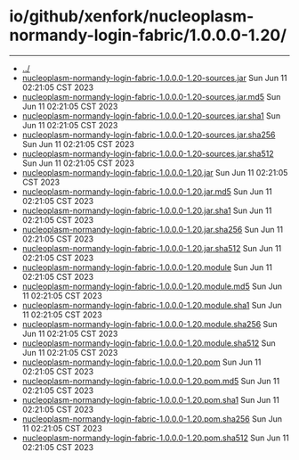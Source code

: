 # io/github/xenfork/nucleoplasm-normandy-login-fabric/1.0.0.0-1.20/

---
- [../](../index.md)
- [nucleoplasm-normandy-login-fabric-1.0.0.0-1.20-sources.jar](nucleoplasm-normandy-login-fabric-1.0.0.0-1.20-sources.jar) Sun Jun 11 02:21:05 CST 2023
- [nucleoplasm-normandy-login-fabric-1.0.0.0-1.20-sources.jar.md5](nucleoplasm-normandy-login-fabric-1.0.0.0-1.20-sources.jar.md5) Sun Jun 11 02:21:05 CST 2023
- [nucleoplasm-normandy-login-fabric-1.0.0.0-1.20-sources.jar.sha1](nucleoplasm-normandy-login-fabric-1.0.0.0-1.20-sources.jar.sha1) Sun Jun 11 02:21:05 CST 2023
- [nucleoplasm-normandy-login-fabric-1.0.0.0-1.20-sources.jar.sha256](nucleoplasm-normandy-login-fabric-1.0.0.0-1.20-sources.jar.sha256) Sun Jun 11 02:21:05 CST 2023
- [nucleoplasm-normandy-login-fabric-1.0.0.0-1.20-sources.jar.sha512](nucleoplasm-normandy-login-fabric-1.0.0.0-1.20-sources.jar.sha512) Sun Jun 11 02:21:05 CST 2023
- [nucleoplasm-normandy-login-fabric-1.0.0.0-1.20.jar](nucleoplasm-normandy-login-fabric-1.0.0.0-1.20.jar) Sun Jun 11 02:21:05 CST 2023
- [nucleoplasm-normandy-login-fabric-1.0.0.0-1.20.jar.md5](nucleoplasm-normandy-login-fabric-1.0.0.0-1.20.jar.md5) Sun Jun 11 02:21:05 CST 2023
- [nucleoplasm-normandy-login-fabric-1.0.0.0-1.20.jar.sha1](nucleoplasm-normandy-login-fabric-1.0.0.0-1.20.jar.sha1) Sun Jun 11 02:21:05 CST 2023
- [nucleoplasm-normandy-login-fabric-1.0.0.0-1.20.jar.sha256](nucleoplasm-normandy-login-fabric-1.0.0.0-1.20.jar.sha256) Sun Jun 11 02:21:05 CST 2023
- [nucleoplasm-normandy-login-fabric-1.0.0.0-1.20.jar.sha512](nucleoplasm-normandy-login-fabric-1.0.0.0-1.20.jar.sha512) Sun Jun 11 02:21:05 CST 2023
- [nucleoplasm-normandy-login-fabric-1.0.0.0-1.20.module](nucleoplasm-normandy-login-fabric-1.0.0.0-1.20.module) Sun Jun 11 02:21:05 CST 2023
- [nucleoplasm-normandy-login-fabric-1.0.0.0-1.20.module.md5](nucleoplasm-normandy-login-fabric-1.0.0.0-1.20.module.md5) Sun Jun 11 02:21:05 CST 2023
- [nucleoplasm-normandy-login-fabric-1.0.0.0-1.20.module.sha1](nucleoplasm-normandy-login-fabric-1.0.0.0-1.20.module.sha1) Sun Jun 11 02:21:05 CST 2023
- [nucleoplasm-normandy-login-fabric-1.0.0.0-1.20.module.sha256](nucleoplasm-normandy-login-fabric-1.0.0.0-1.20.module.sha256) Sun Jun 11 02:21:05 CST 2023
- [nucleoplasm-normandy-login-fabric-1.0.0.0-1.20.module.sha512](nucleoplasm-normandy-login-fabric-1.0.0.0-1.20.module.sha512) Sun Jun 11 02:21:05 CST 2023
- [nucleoplasm-normandy-login-fabric-1.0.0.0-1.20.pom](nucleoplasm-normandy-login-fabric-1.0.0.0-1.20.pom) Sun Jun 11 02:21:05 CST 2023
- [nucleoplasm-normandy-login-fabric-1.0.0.0-1.20.pom.md5](nucleoplasm-normandy-login-fabric-1.0.0.0-1.20.pom.md5) Sun Jun 11 02:21:05 CST 2023
- [nucleoplasm-normandy-login-fabric-1.0.0.0-1.20.pom.sha1](nucleoplasm-normandy-login-fabric-1.0.0.0-1.20.pom.sha1) Sun Jun 11 02:21:05 CST 2023
- [nucleoplasm-normandy-login-fabric-1.0.0.0-1.20.pom.sha256](nucleoplasm-normandy-login-fabric-1.0.0.0-1.20.pom.sha256) Sun Jun 11 02:21:05 CST 2023
- [nucleoplasm-normandy-login-fabric-1.0.0.0-1.20.pom.sha512](nucleoplasm-normandy-login-fabric-1.0.0.0-1.20.pom.sha512) Sun Jun 11 02:21:05 CST 2023
